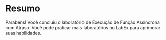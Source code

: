 # Resumo

Parabéns! Você concluiu o laboratório de Execução de Função Assíncrona com Atraso. Você pode praticar mais laboratórios no LabEx para aprimorar suas habilidades.
